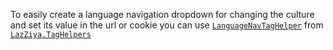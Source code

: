 To easily create a language navigation dropdown for changing the culture and set its value in the url or cookie you can use [`LanguageNavTagHelper`][1] from [`LazZiya.TagHelpers`][2]

[1]:https://github.com/LazZiya/TagHelpers/wiki/LanguageNav-TagHelper-Setup
[2]:https://github.com/LazZiya/TagHelpers